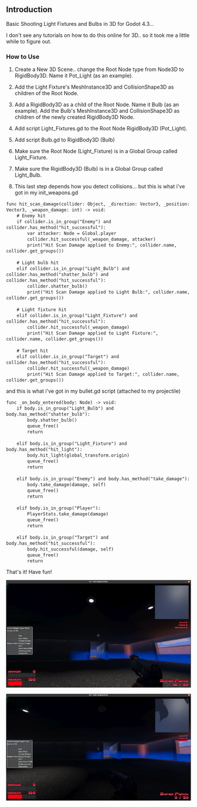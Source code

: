 ## Introduction

Basic Shooting Light Fixtures and Bulbs in 3D for Godot 4.3...

I don't see any tutorials on how to do this online for 3D.. so it took me a little while to figure out.

### How to Use

1. Create a New 3D Scene.. change the Root Node type from Node3D to RigidBody3D. Name it Pot_Light (as an example).

2. Add the Light Fixture's MeshInstance3D and CollisionShape3D as children of the Root Node.

3. Add a RigidBody3D as a child of the Root Node. Name it Bulb (as an example). Add the Bulb's MeshInstance3D and CollisionShape3D as children of the newly created RigidBody3D Node.

4. Add script Light_Fixtures.gd to the Root Node RigidBody3D (Pot_Light).
 
5. Add script Bulb.gd to RigidBody3D (Bulb)

6. Make sure the Root Node (Light_Fixture) is in a Global Group called Light_Fixture.

7. Make sure the RigidBody3D (Bulb) is in a Global Group called Light_Bulb.

8. This last step depends how you detect collisions... but this is what i've got in my init_weapons.gd

```
func hit_scan_damage(collider: Object, _direction: Vector3, _position: Vector3, _weapon_damage: int) -> void:
	# Enemy hit
	if collider.is_in_group("Enemy") and collider.has_method("hit_successful"):
		var attacker: Node = Global.player
		collider.hit_successful(_weapon_damage, attacker)
		print("Hit Scan Damage applied to Enemy:", collider.name, collider.get_groups())

	# Light bulb hit
	elif collider.is_in_group("Light_Bulb") and collider.has_method("shatter_bulb") and collider.has_method("hit_successful"):
		collider.shatter_bulb()
		print("Hit Scan Damage applied to Light Bulb:", collider.name, collider.get_groups())

	# Light fixture hit
	elif collider.is_in_group("Light_Fixture") and collider.has_method("hit_successful"):
		collider.hit_successful(_weapon_damage)
		print("Hit Scan Damage applied to Light Fixture:", collider.name, collider.get_groups())

	# Target hit
	elif collider.is_in_group("Target") and collider.has_method("hit_successful"):
		collider.hit_successful(_weapon_damage)
		print("Hit Scan Damage applied to Target:", collider.name, collider.get_groups())
```


and this is what i've got in my bullet.gd script (attached to my projectile)

```
func _on_body_entered(body: Node) -> void:
	if body.is_in_group("Light_Bulb") and body.has_method("shatter_bulb"):
		body.shatter_bulb()
		queue_free()
		return

	elif body.is_in_group("Light_Fixture") and body.has_method("hit_light"):
		body.hit_light(global_transform.origin)
		queue_free()
		return

	elif body.is_in_group("Enemy") and body.has_method("take_damage"):
		body.take_damage(damage, self)
		queue_free()
		return

	elif body.is_in_group("Player"):
		PlayerStats.take_damage(damage)
		queue_free()
		return

	elif body.is_in_group("Target") and body.has_method("hit_successful"):
		body.hit_successful(damage, self)
		queue_free()
		return

```

That's it! Have fun!

![Alt text](https://github.com/mikecabral/Godot_4/blob/main/Shoot_Lights_3D/thumbnail.png)

![Alt text](https://github.com/mikecabral/Godot_4/blob/main/Shoot_Lights_3D/thumbnail2.png)